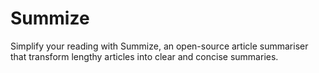 # Summize
Simplify your reading with Summize, an open-source article summariser that transform lengthy articles into clear and concise summaries. 
